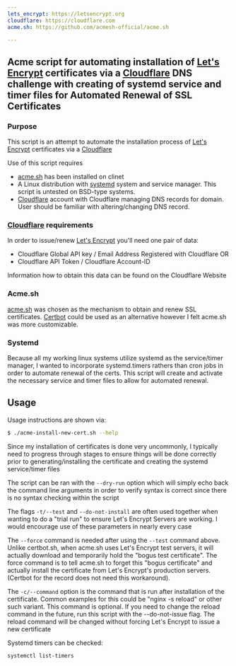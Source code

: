 ```yaml
---
lets_encrypt: https://letsencrypt.org
cloudflare: https://cloudflare.com
acme.sh: https://github.com/acmesh-official/acme.sh

---
```


## Acme script for automating installation of [Let's Encrypt]( https://letsencrypt.org) certificates via a [Cloudflare]( https://cloudflare.com ) DNS challenge with creating of systemd service and timer files for Automated Renewal of SSL Certificates

### Purpose

This script is an attempt to automate the installation process of [Let's Encrypt](https://letsencrypt.org/) certificates via a [Cloudflare](https://cloudflare.com)   

Use of this script requires
  - [acme.sh](https://github.com/acmesh-official/acme.sh) has been installed on clinet
  - A Linux distribution with [systemd](https://en.wikipedia.org/wiki/Systemd) system and service manager.  This script is untested on BSD-type systems.
  - [Cloudflare](https://cloudflare.com) account with Cloudflare managing DNS records for domain.  User should be familiar with altering/changing DNS record.

 ### [Cloudflare](https://cloudflare.com) requirements

In order to issue/renew [Let's Encrypt](https://letsencrypt.org/) you'll need one pair of data:
   
  - Cloudflare Global API key / Email Address Registered with Cloudflare OR
  - Cloudflare API Token / Cloudflare Account-ID

Information how to obtain this data can be found on the Cloudflare Website

### Acme.sh

[acme.sh](https://github.com/acmesh-official/acme.sh) was chosen as the mechanism to obtain and renew SSL certificates.  [Certbot](https://certbot.rog) could be used as an alternative however I felt acme.sh was more customizable.

### Systemd

Because all my working linux systems utilize systemd as the service/timer manager, I wanted to incorporate systemd.timers rathers than cron jobs in order to automate renewal of the certs. This script will create and activate the necessary service and timer files to allow for automated renewal.

## Usage

Usage instructions are shown via:

```bash
$ ./acme-install-new-cert.sh --help
```

Since my installation of certificates is done very uncommonly, I typically need to progress through stages to ensure things will be done correctly prior to generating/installing the certificate and creating the systemd service/timer files

The script can be ran with the `--dry-run` option which will simply echo back the command line arguments in order to verify syntax is correct since there is no syntax checking within the script

The flags `-t/--test` and `--do-not-install` are often used together when wanting to do a "trial run" to ensure Let's Encrypt Servers are working.  I would encourage use of these parameters in nearly every case

The `--force` command is needed after using the `--test` command above.  Unlike certbot.sh, when acme.sh uses Let's Encrypt test servers, it will actually download and temporarily hold the "bogus test certificate".  The force command is to tell acme.sh to forget this "bogus certificate" and actually install the certificate from Let's Encrypt's production servers. (Certbot for the record does not need this workaround).

The `-c/--command` option is the command that is run after installation of the certificate.  Common examples for this could be "nginx -s reload" or other such variant.  This command is optional.  If you need to change the reload command in the future, run this script with the --do-not-issue flag.  The reload command will be changed without forcing Let's Encrypt to issue a new certificate

Systemd timers can be checked:

```bash
systemctl list-timers
```
